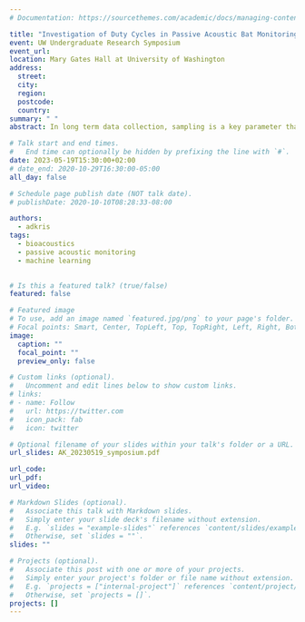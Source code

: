 ```yaml
---
# Documentation: https://sourcethemes.com/academic/docs/managing-content/

title: "Investigation of Duty Cycles in Passive Acoustic Bat Monitoring"
event: UW Undergraduate Research Symposium
event_url:
location: Mary Gates Hall at University of Washington
address:
  street:
  city:
  region:
  postcode:
  country:
summary: " "
abstract: In long term data collection, sampling is a key parameter that can dictate the amount of data collected and also influence the available conclusions to be drawn. In the context of passive acoustic monitoring, recording an area’s soundscape at intervals (i.e., subsampling based on duty cycles) can alleviate data management costs, and has been widely investigated in the bird monitoring literature. However, the influence of duty cycle-based subsampling in passive acoustic monitoring of bats has not been thoroughly studied. Here, we discuss the effects of subsampling on ultrasonic recordings collected using AudioMoth recorders in the Union Bay Natural Area in 2022. We recorded continuously over the summer and then computationally applied duty cycles onto our data to generate subsampled data. The subsampled data was then fed into multiple bat call detection algorithms to understand the influence of different subsampling schemes. Our results show that subsampling schemes can impact the trends and activities that can be acoustically observed from echolocating bats. The results also show how the subsampling parameters may be tuned to collect valuable information while keeping data management costs low. We anticipate that this detailed investigation will aid in the design of efficient, long-term bat acoustic monitoring projects.

# Talk start and end times.
#   End time can optionally be hidden by prefixing the line with `#`.
date: 2023-05-19T15:30:00+02:00
# date_end: 2020-10-29T16:30:00-05:00
all_day: false

# Schedule page publish date (NOT talk date).
# publishDate: 2020-10-10T08:28:33-08:00

authors:
  - adkris
tags:
  - bioacoustics
  - passive acoustic monitoring
  - machine learning
  

# Is this a featured talk? (true/false)
featured: false

# Featured image
# To use, add an image named `featured.jpg/png` to your page's folder.
# Focal points: Smart, Center, TopLeft, Top, TopRight, Left, Right, BottomLeft, Bottom, BottomRight.
image:
  caption: ""
  focal_point: ""
  preview_only: false

# Custom links (optional).
#   Uncomment and edit lines below to show custom links.
# links:
# - name: Follow
#   url: https://twitter.com
#   icon_pack: fab
#   icon: twitter

# Optional filename of your slides within your talk's folder or a URL.
url_slides: AK_20230519_symposium.pdf

url_code:
url_pdf: 
url_video: 

# Markdown Slides (optional).
#   Associate this talk with Markdown slides.
#   Simply enter your slide deck's filename without extension.
#   E.g. `slides = "example-slides"` references `content/slides/example-slides.md`.
#   Otherwise, set `slides = ""`.
slides: ""

# Projects (optional).
#   Associate this post with one or more of your projects.
#   Simply enter your project's folder or file name without extension.
#   E.g. `projects = ["internal-project"]` references `content/project/deep-learning/index.md`.
#   Otherwise, set `projects = []`.
projects: []
---
```

